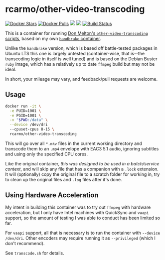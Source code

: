 # rcarmo/other-video-transcoding

[![Docker Stars](https://img.shields.io/docker/stars/rcarmo/other-video-transcoding.svg)](https://hub.docker.com/r/rcarmo/other-video-transcoding)
[![Docker Pulls](https://img.shields.io/docker/pulls/rcarmo/other-video-transcoding.svg)](https://hub.docker.com/r/rcarmo/other-video-transcoding)
[![](https://images.microbadger.com/badges/image/rcarmo/other-video-transcoding.svg)](https://microbadger.com/images/rcarmo/other-video-transcoding "Get your own image badge on microbadger.com")
[![](https://images.microbadger.com/badges/version/rcarmo/other-video-transcoding.svg)](https://microbadger.com/images/rcarmo/other-video-transcoding "Get your own version badge on microbadger.com")
[![Build Status](https://travis-ci.org/rcarmo/docker-other-video-transcoding.svg?branch=master)](https://travis-ci.org/rcarmo/docker-other-video-transcoding)

This is a container for running [Don Melton's `other-video-transcoding` scripts](https://github.com/donmelton/other_video_transcoding), based on my own [`handbrake` container](https://github.com/rcarmo/docker-handbrake).

Unlike the `handbrake` version, which is based off battle-tested packages in Ubuntu LTS this one is largely untested (container-wise, that is--the transcoding logic in itself is well tuned) and is based on the Debian Buster `ruby` image, which has a relatively up to date `ffmpeg` build but may not be ideal.

In short, your mileage may vary, and feedback/pull requests are welcome.

## Usage

```bash
docker run -it \
  -e PUID=1001 \
  -e PGID=1001 \
  -v "$PWD:/data" \
  --device /dev/dri
  --cpuset-cpus 8-15 \
  rcarmo/other-video-transcoding
```

This will go over all `*.mkv` files in the current working directory and transcode them to an `.mp4` envelope with EAC3 5.1 audio, ignoring subtitles and using only the specified CPU cores.

Like the original container, _this was designed to be used in a batch/service context_, and will skip any file that has a companion with a `.lock` extension. It will (optionally) copy the original file to a scratch folder for working in, try to clean up the original files and `.log` files after it's done.

## Using Hardware Acceleration

My intent in building this container was to try out `ffmpeg` with hardware acceleration, but I only have Intel machines with QuickSync and `vaapi` support, so the amount of testing I was able to conduct has been limited so far.

For `vaapi` support, all that is necessary is to run the container with `--device /dev/dri`. Other encoders may require running it as `--privileged` (which I don't recommend).

See `transcode.sh` for details.
